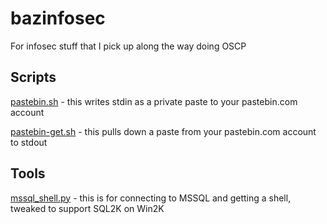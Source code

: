 # bazinfosec
For infosec stuff that I pick up along the way doing OSCP

## Scripts

[pastebin.sh](https://github.com/mcbazza/bazinfosec/blob/master/scripts/pastebin.sh) - this writes stdin as a private paste to your pastebin.com account

[pastebin-get.sh](https://github.com/mcbazza/bazinfosec/blob/master/scripts/pastebin-get.sh) - this pulls down a paste from your pastebin.com account to stdout

## Tools

[mssql_shell.py](https://github.com/mcbazza/bazinfosec/blob/master/mssql_shell.py) - this is for connecting to MSSQL and getting a shell, tweaked to support SQL2K on Win2K
